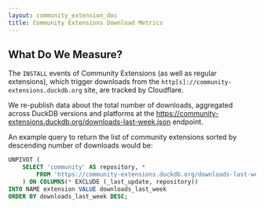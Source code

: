 ```yaml
---
layout: community_extension_doc
title: Community Extensions Download Metrics
---
```


## What Do We Measure?

The `INSTALL` events of Community Extensions (as well as regular extensions), which trigger downloads from the `http[s]://community-extensions.duckdb.org` site, are tracked by Cloudflare.

We re-publish data about the total number of downloads, aggregated across DuckDB versions and platforms at the <https://community-extensions.duckdb.org/downloads-last-week.json> endpoint.

An example query to return the list of community extensions sorted by descending number of downloads would be:

```sql
UNPIVOT (
    SELECT 'community' AS repository, *
        FROM 'https://community-extensions.duckdb.org/downloads-last-week.json'
    ) ON COLUMNS(* EXCLUDE (_last_update, repository))
INTO NAME extension VALUE downloads_last_week
ORDER BY downloads_last_week DESC;
```
